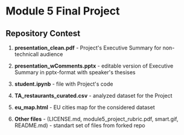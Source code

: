 
# Module 5 Final Project

## Repository Contest

1. **presentation_clean.pdf** - Project's Executive Summary for non-technicall audience

2. **presentation_wComments.pptx** - editable version of Executive Summary in pptx-format with speaker's thesises

3. **student.ipynb** - file with Project's code

4. **TA_restaurants_curated.csv** - analyzed dataset for the Project

5. **eu_map.html** - EU cities map for the considered dataset

6. **Other files** - (LICENSE.md, module5_project_rubric.pdf, smart.gif, README.md) - standart set of files from forked repo